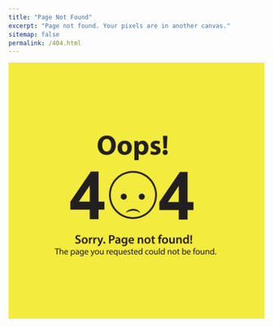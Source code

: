 ```yaml
---
title: "Page Not Found"
excerpt: "Page not found. Your pixels are in another canvas."
sitemap: false
permalink: /404.html
---
```


<style>
    .responsive-image-container {
        position: relative;
        width: 100%;
        max-width: 800px;
        margin: 0 auto;
        overflow: hidden;
    }
    
    .responsive-image {
        width: 100%;
        height: auto;
        display: block;
        object-fit: contain;
        max-height: 80vh; /* 뷰포트 높이의 80%로 제한 */
    }
</style>

<div class="responsive-image-container">
    <img src="../assets/images/404.jpg" alt="404 Not Found" class="responsive-image">
</div>
